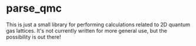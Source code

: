 # parse_qmc

This is just a small library for performing calculations related to 2D quantum gas
lattices. It's not currently written for more general use, but the possibility
is out there!
